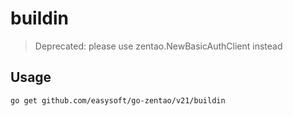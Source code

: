 # buildin

> Deprecated: please use zentao.NewBasicAuthClient instead

## Usage

```bash
go get github.com/easysoft/go-zentao/v21/buildin
```
